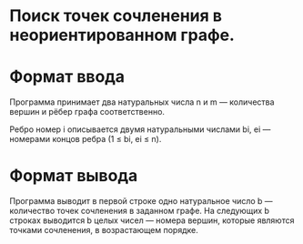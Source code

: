 # Поиск точек сочленения в неориентированном графе.

# Формат ввода
Программа принимает два натуральных числа n и m — количества вершин и рёбер графа соответственно.

Ребро номер i описывается двумя натуральными числами bi, ei — номерами концов ребра (1 ≤ bi, ei ≤ n).

# Формат вывода
Программа выводит в первой строке одно натуральное число b — количество точек сочленения в заданном графе. На следующих b строках выводится b целых чисел — номера вершин, которые являются точками сочленения, в возрастающем порядке.
